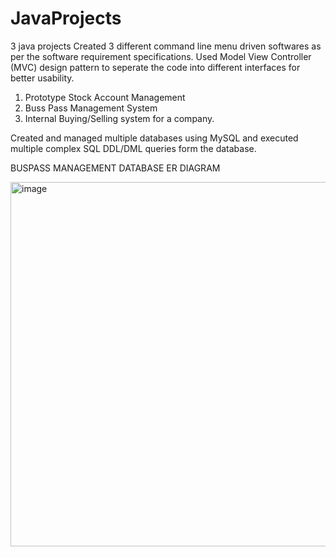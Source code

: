 # JavaProjects
3 java projects
Created 3 different command line menu driven softwares as per the software requirement specifications.
Used Model View Controller (MVC) design pattern to seperate the code into different interfaces for better usability.

1) Prototype Stock Account Management
2) Buss Pass Management System
3) Internal Buying/Selling system for a company.

Created and managed multiple databases using MySQL and executed multiple complex SQL DDL/DML queries form the database.

BUSPASS MANAGEMENT DATABASE ER DIAGRAM

<img width="583" alt="image" src="https://github.com/ChaitanyaGhadling/JavaProjects/assets/55136558/191e2b9e-3ef2-4bb8-9bbe-2911f7be1d78">

